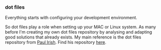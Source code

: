 ### dot files
Everything starts with configuring your development environment.

So dot files play a role when setting up your MAC or Linux system. As many before I'm creating my own dot files repository by analysing and adapting good solutions that already exists. My main reference is the dot files repository from [Paul Irish](https://github.com/paulirish). Find his repository [here](https://github.com/paulirish/dotfiles).
